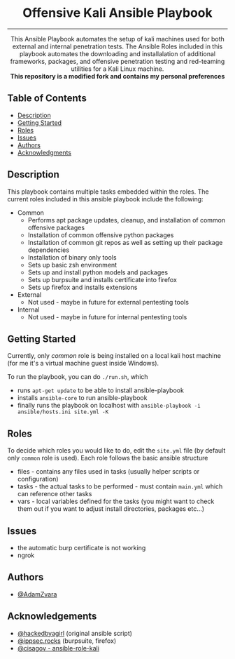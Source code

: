 <h1 align="center">Offensive Kali Ansible Playbook</h1>

---

<p align="center"> This Ansible Playbook automates the setup of kali machines used for both external and internal penetration tests. The Ansible Roles included in this playbook automates the downloading and installalation of additional frameworks, packages, and offensive penetration testing and red-teaming utilities for a Kali Linux machine.
  <br>
  <b>This repository is a modified fork and contains my personal preferences</b>
</p>

## Table of Contents
+ [Description](#description)
+ [Getting Started](#getting_started)
+ [Roles](#roles)
+ [Issues](#issues)
+ [Authors](#authors)
+ [Acknowledgments](#acknowledgement)

## Description <a name = "description"></a>
This playbook contains multiple tasks embedded within the roles. The current roles included in this ansible playbook include the following:

- Common
  - Performs apt package updates, cleanup, and installation of common offensive packages
  - Installation of common offensive python packages
  - Installation of common git repos as well as setting up their package dependencies
  - Installation of binary only tools
  - Sets up basic zsh environment
  - Sets up and install python models and packages
  - Sets up burpsuite and installs certificate into firefox
  - Sets up firefox and installs extensions
- External
  - Not used - maybe in future for external pentesting tools
- Internal
  - Not used - maybe in future for internal pentesting tools

## Getting Started <a name = "getting_started"></a>
Currently, only *common* role is being installed
on a local kali host machine (for me it's a virtual machine guest inside Windows).

To run the playbook, you can do `./run.sh`, which
  - runs `apt-get update` to be able to install ansible-playbook
  - installs `ansible-core` to run ansible-playbook
  - finally runs the playbook on localhost with `ansible-playbook -i ansible/hosts.ini site.yml -K`

## Roles <a name = "roles"></a>
To decide which roles you would like to do, edit the `site.yml` file (by default only `common` role is used). Each
role follows the basic ansible structure
- files - contains any files used in tasks (usually helper scripts or configuration)
- tasks - the actual tasks to be performed - must contain `main.yml` which can reference other tasks
- vars - local variables defined for the tasks (you might want to check them out if you want to adjust install directories, packages etc...)

## Issues <a name = "issues"></a>
- the automatic burp certificate is not working
- ngrok

## Authors <a name = "authors"></a>
- [@AdamZvara](https://github.com/AdamZvara)

## Acknowledgements <a name = "acknowledgement"></a>
- [@hackedbyagirl](https://github.com/kylelobo) (original ansible script)
- [@ippsec.rocks](https://github.com/IppSec) (burpsuite, firefox)
- [@cisagov - ansible-role-kali](https://github.com/cisagov/ansible-role-kali)
